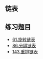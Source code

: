 
## 链表


## 练习题目

- [61.旋转链表](../algorithms/1-100/61.%20旋转链表.md)
- [86.分隔链表](../algorithms/1-100/86.%20分隔链表.md)
- [143.重排链表](../algorithms/101-200/143.%20重排链表.md)
